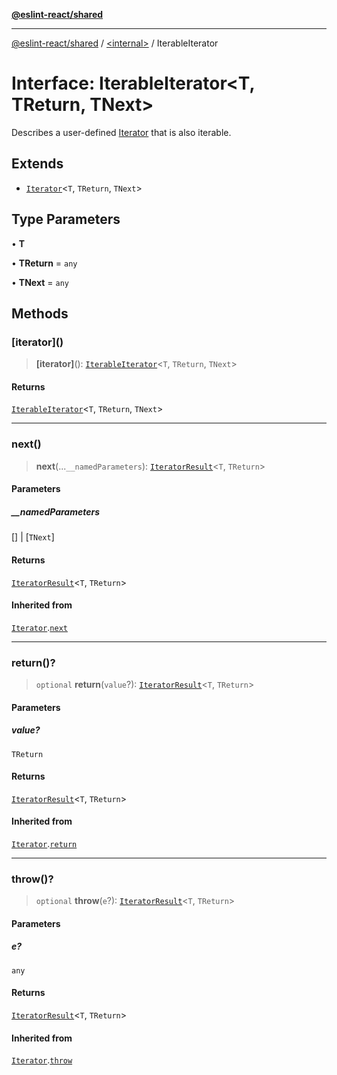 [**@eslint-react/shared**](../../README.md)

***

[@eslint-react/shared](../../README.md) / [\<internal\>](../README.md) / IterableIterator

# Interface: IterableIterator\<T, TReturn, TNext\>

Describes a user-defined [Iterator](Iterator.md) that is also iterable.

## Extends

- [`Iterator`](Iterator.md)\<`T`, `TReturn`, `TNext`\>

## Type Parameters

• **T**

• **TReturn** = `any`

• **TNext** = `any`

## Methods

### \[iterator\]()

> **\[iterator\]**(): [`IterableIterator`](IterableIterator.md)\<`T`, `TReturn`, `TNext`\>

#### Returns

[`IterableIterator`](IterableIterator.md)\<`T`, `TReturn`, `TNext`\>

***

### next()

> **next**(...`__namedParameters`): [`IteratorResult`](../type-aliases/IteratorResult.md)\<`T`, `TReturn`\>

#### Parameters

##### \_\_namedParameters

\[\] | \[`TNext`\]

#### Returns

[`IteratorResult`](../type-aliases/IteratorResult.md)\<`T`, `TReturn`\>

#### Inherited from

[`Iterator`](Iterator.md).[`next`](Iterator.md#next)

***

### return()?

> `optional` **return**(`value`?): [`IteratorResult`](../type-aliases/IteratorResult.md)\<`T`, `TReturn`\>

#### Parameters

##### value?

`TReturn`

#### Returns

[`IteratorResult`](../type-aliases/IteratorResult.md)\<`T`, `TReturn`\>

#### Inherited from

[`Iterator`](Iterator.md).[`return`](Iterator.md#return)

***

### throw()?

> `optional` **throw**(`e`?): [`IteratorResult`](../type-aliases/IteratorResult.md)\<`T`, `TReturn`\>

#### Parameters

##### e?

`any`

#### Returns

[`IteratorResult`](../type-aliases/IteratorResult.md)\<`T`, `TReturn`\>

#### Inherited from

[`Iterator`](Iterator.md).[`throw`](Iterator.md#throw)
